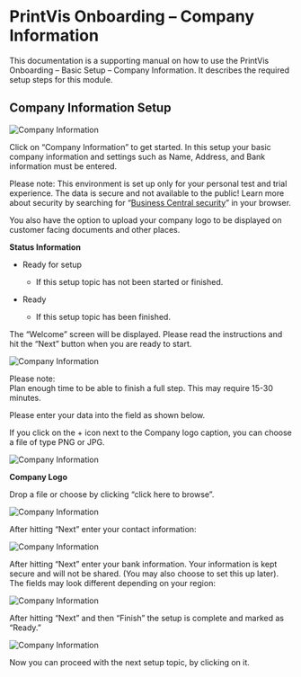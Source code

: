 # PrintVis Onboarding – Company Information

This documentation is a supporting manual on how to use the PrintVis
Onboarding – Basic Setup – Company Information. It describes the
required setup steps for this module.

## Company Information Setup

![Company Information](./assets/0101-image1.png)

Click on “Company Information” to get started. In this setup your basic
company information and settings such as Name, Address, and Bank
information must be entered.

Please note: This environment is set up only for your personal test and
trial experience. The data is secure and not available to the public!
Learn more about security by searching for “[Business Central
security](https://learn.microsoft.com/en-us/dynamics365/business-central/dev-itpro/security/security-application)”
in your browser.

You also have the option to upload your company logo to be displayed on
customer facing documents and other places.

**Status Information**

-   Ready for setup

    -   If this setup topic has not been started or finished.

-   Ready

    -   If this setup topic has been finished.

The “Welcome” screen will be displayed. Please read the instructions and
hit the “Next” button when you are ready to start.

![Company Information](./assets/0101-image2.png)

Please note:  
Plan enough time to be able to finish a full step. This may require
15-30 minutes.

Please enter your data into the field as shown below.

If you click on the + icon next to the Company logo caption, you can
choose a file of type PNG or JPG.

![Company Information](./assets/0101-image3.png)

**Company Logo**

Drop a file or choose by clicking “click here to browse”.

![Company Information](./assets/0101-image4.png)

After hitting “Next” enter your contact information:

![Company Information](./assets/0101-image5.png)

After hitting “Next” enter your bank information. Your information is
kept secure and will not be shared. (You may also choose to set this up
later). The fields may look different depending on your region:

![Company Information](./assets/0101-image6.png)

After hitting “Next” and then “Finish” the setup is complete and marked
as “Ready.”

![Company Information](./assets/0101-image7.png)

Now you can proceed with the next setup topic, by clicking on it.
